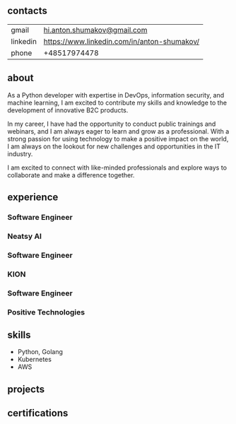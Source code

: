 ## contacts

|          |                                             |
| -------- | ------------------------------------------- |
| gmail    | hi.anton.shumakov@gmail.com                 |
| linkedin | https://www.linkedin.com/in/anton-shumakov/ |
| phone    | +48517974478                                |


## about

As a Python developer with expertise in DevOps, information security, and machine learning, I am excited to contribute my skills and knowledge to the development of innovative B2C products. 

In my career, I have had the opportunity to conduct public trainings and webinars, and I am always eager to learn and grow as a professional. With a strong passion for using technology to make a positive impact on the world, I am always on the lookout for new challenges and opportunities in the IT industry. 

I am excited to connect with like-minded professionals and explore ways to collaborate and make a difference together.

## experience

### Software Engineer
### Neatsy AI

### Software Engineer
### KION

### Software Engineer
### Positive Technologies

## skills

- Python, Golang
- Kubernetes
- AWS

## projects

## certifications

